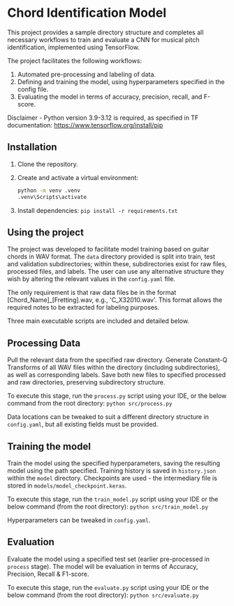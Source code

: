 # Chord Identification Model

This project provides a sample directory structure and completes all necessary workflows to train and evaluate a CNN for musical pitch identification, implemented using TensorFlow.

The project facilitates the following workflows:

1) Automated pre-processing and labeling of data.
2) Defining and training the model, using hyperparameters specified in the config file.
3) Evaluating the model in terms of accuracy, precision, recall, and F-score.

Disclaimer - Python version 3.9-3.12 is required, as specified in TF documentation: https://www.tensorflow.org/install/pip

## Installation

1. Clone the repository.

2. Create and activate a virtual environment: 
    ```bash
    python -m venv .venv
    .venv\Scripts\activate
    ```

3. Install dependencies:
    `pip install -r requirements.txt`
    
## Using the project

The project was developed to facilitate model training based on guitar chords in WAV format. The `data` directory provided is split into train, test and validation subdirectories; within these, subdirectories exist for raw files, processed files, and labels. The user can use any alternative structure they wish by altering the relevant values in the `config.yaml` file. 

The only requirement is that raw data files be in the format [Chord_Name]_[Fretting].wav, e.g., 'C_X32010.wav'. This format allows the required notes to be extracted for labeling purposes.

Three main executable scripts are included and detailed below.

## Processing Data

Pull the relevant data from the specified raw directory. Generate Constant-Q Transforms of all WAV files within the directory (including subdirectories), as well as corresponding labels. Save both new files to specified processed and raw directories, preserving subdirectory structure.

To execute this stage, run the `process.py` script using your IDE, or the below command from the root directory:
`python src/process.py`

Data locations can be tweaked to suit a different directory structure in `config.yaml`, but all existing fields must be provided.

## Training the model

Train the model using the specified hyperparameters, saving the resulting model using the path specified. Training history is saved in `history.json` within the `model` directory. Checkpoints are used - the intermediary file is stored in `models/model_checkpoint.keras`.

To execute this stage, run the `train_model.py` script using your IDE or the below command (from the root directory):
`python src/train_model.py`

Hyperparameters can be tweaked in `config.yaml`.

## Evaluation

Evaluate the model using a specified test set (earlier pre-processed in `process` stage). The model will be evaluation in terms of Accuracy, Precision, Recall & F1-score.

To execute this stage, run the `evaluate.py` script using your IDE or the below command (from the root directory):
`python src/evaluate.py`

